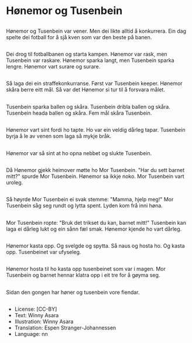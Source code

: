 # Hønemor og Tusenbein

##
Hønemor og Tusenbein var vener. Men dei likte alltid å konkurrera. Ein dag spelte dei fotball for å sjå kven som var den beste på banen.

##
Dei drog til fotballbanen og starta kampen. Hønemor var rask, men Tusenbein var raskare. Hønemor sparka langt, men Tusenbein sparka lengre. Hønemor vart surare og surare.

##
Så laga dei ein straffekonkurranse. Først var Tusenbein keeper. Hønemor skåra berre eitt mål. Så var det Hønemor si tur til å forsvara målet.

##
Tusenbein sparka ballen og skåra. Tusenbein dribla ballen og skåra. Tusenbein heada ballen og skåra. Fem mål skåra Tusenbein.

##
Hønemor vart sint fordi ho tapte. Ho var ein veldig dårleg tapar. Tusenbein byrja å le av venen som laga så mykje bråk.

##
Hønemor var så sint at ho opna nebbet og slukte Tusenbein.

##
Då Hønemor gjekk heimover møtte ho Mor Tusenbein. "Har du sett barnet mitt?" spurde Mor Tusenbein. Hønemor sa ikkje noko. Mor Tusenbein vart uroleg.

##
Så høyrde Mor Tusenbein ei svak stemme: "Mamma, hjelp meg!" Mor Tusenbein såg seg rundt og lytta spent. Lyden kom frå inni høna.

##
 Mor Tusenbein ropte: "Bruk det trikset du kan, barnet mitt!" Tusenbein kan laga ei dårleg lukt og ein sånn fæl smak. Hønemor kjende ho vart dårleg.

##
Hønemor kasta opp. Og svelgde og spytta. Så naus og hosta ho. Og kasta opp. Tusenbeinet var ufyseleg.

##
Hønemor hosta til ho kasta opp tusenbeinet som var i magen. Mor Tusenbein og barnet hennar klatra opp i eit tre for å gøyma seg.

##
Sidan den gongen har høner og tusenbein vore fiendar.

##
* License: [CC-BY]
* Text: Winny Asara
* Illustration: Winny Asara
* Translation: Espen Stranger-Johannessen
* Language: nn
